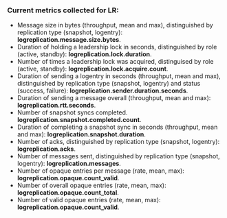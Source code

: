 ### Current metrics collected for LR:

* Message size in bytes (throughput, mean and max), distinguished by replication type (snapshot, logentry): **logreplication.message.size.bytes**.
* Duration of holding a leadership lock in seconds, distinguished by role (active, standby): **logreplication.lock.duration**.
* Number of times a leadership lock was acquired, distinguised by role (active, standby): **logreplication.lock.acquire.count**.
* Duration of sending a logentry in seconds (throughput, mean and max), distinguished by replication type (snapshot, logentry) and status (success, failure): **logreplication.sender.duration.seconds**.
* Duration of sending a message overall (throughput, mean and max): **logreplication.rtt.seconds**.
* Number of snapshot syncs completed. **logreplication.snapshot.completed.count**.
* Duration of completing a snapshot sync in seconds (throughput, mean and max): **logreplication.snapshot.duration**.
* Number of acks, distinguished by replication type (snapshot, logentry): **logreplication.acks**.
* Number of messages sent, distinguished by replication type (snapshot, logentry): **logreplication.messages**.
* Number of opaque entries per message (rate, mean, max): **logreplication.opaque.count_valid**.
* Number of overall opaque entries (rate, mean, max): **logreplication.opaque.count_total**.
* Number of valid opaque entries (rate, mean, max): **logreplication.opaque.count_valid**.
